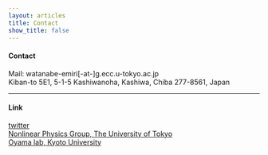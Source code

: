 ```yaml
---
layout: articles
title: Contact
show_title: false
---
```

#### Contact
Mail: watanabe-emiri[-at-]g.ecc.u-tokyo.ac.jp  
Kiban-to 5E1, 5-1-5 Kashiwanoha, Kashiwa, Chiba 277-8561, Japan
  
  
***

#### Link
[twitter](https://twitter.com/EmiriWatanabe)  
[Nonlinear Physics Group, The University of Tokyo](http://www.hk.k.u-tokyo.ac.jp/en/)  
[Oyama lab, Kyoto University](http://cosmos.bot.kyoto-u.ac.jp/clock/)